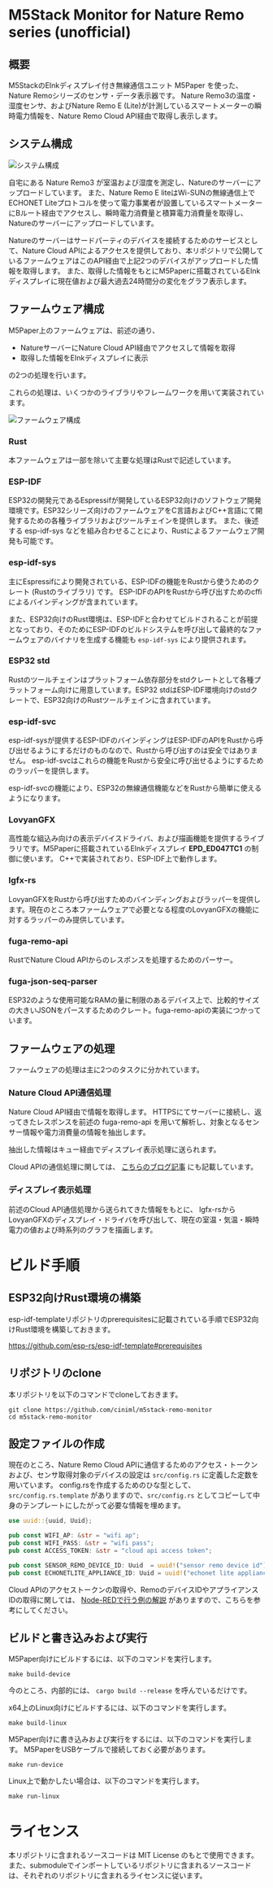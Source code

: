 # M5Stack Monitor for Nature Remo series (unofficial)

## 概要

M5StackのEInkディスプレイ付き無線通信ユニット M5Paper を使った、Nature Remoシリーズのセンサ・データ表示器です。
Nature Remo3の温度・湿度センサ、およびNature Remo E (Lite)が計測しているスマートメーターの瞬時電力情報を、Nature Remo Cloud API経由で取得し表示します。

## システム構成

![システム構成](./doc/system.drawio.svg)

自宅にある Nature Remo3 が室温および湿度を測定し、Natureのサーバーにアップロードしています。
また、Nature Remo E liteはWi-SUNの無線通信上でECHONET Liteプロトコルを使って電力事業者が設置しているスマートメーターにBルート経由でアクセスし、瞬時電力消費量と積算電力消費量を取得し、Natureのサーバーにアップロードしています。

Natureのサーバーはサードパーティのデバイスを接続するためのサービスとして、Nature Cloud APIによるアクセスを提供しており、本リポジトリで公開しているファームウェアはこのAPI経由で上記2つのデバイスがアップロードした情報を取得します。
また、取得した情報をもとにM5Paperに搭載されているEInkディスプレイに現在値および最大過去24時間分の変化をグラフ表示します。

## ファームウェア構成

M5Paper上のファームウェアは、前述の通り、

* NatureサーバーにNature Cloud API経由でアクセスして情報を取得
* 取得した情報をEInkディスプレイに表示

の2つの処理を行います。

これらの処理は、いくつかのライブラリやフレームワークを用いて実装されています。

![ファームウェア構成](./doc/firmware.drawio.svg)

### Rust

本ファームウェアは一部を除いて主要な処理はRustで記述しています。

### ESP-IDF

ESP32の開発元であるEspressifが開発しているESP32向けのソフトウェア開発環境です。ESP32シリーズ向けのファームウェアをC言語およびC++言語にて開発するための各種ライブラリおよびツールチェインを提供します。
また、後述する esp-idf-sys などを組み合わせることにより、Rustによるファームウェア開発も可能です。

### esp-idf-sys

主にEspressifにより開発されている、ESP-IDFの機能をRustから使うためのクレート (Rustのライブラリ) です。
ESP-IDFのAPIをRustから呼び出すためのcffiによるバインディングが含まれています。

また、ESP32向けのRust環境は、ESP-IDFと合わせてビルドされることが前提となっており、そのためにESP-IDFのビルドシステムを呼び出して最終的なファームウェアのバイナリを生成する機能も `esp-idf-sys` により提供されます。

### ESP32 std

Rustのツールチェインはプラットフォーム依存部分をstdクレートとして各種プラットフォーム向けに用意しています。ESP32 stdはESP-IDF環境向けのstdクレートで、ESP32向けのRustツールチェインに含まれています。

### esp-idf-svc

esp-idf-sysが提供するESP-IDFのバインディングはESP-IDFのAPIをRustから呼び出せるようにするだけのものなので、Rustから呼び出すのは安全ではありません。
esp-idf-svcはこれらの機能をRustから安全に呼び出せるようにするためのラッパーを提供します。

esp-idf-svcの機能により、ESP32の無線通信機能などをRustから簡単に使えるようになります。

### LovyanGFX

高性能な組込み向けの表示デバイスドライバ、および描画機能を提供するライブラリです。M5Paperに搭載されているEInkディスプレイ **EPD_ED047TC1** の制御に使います。
C++で実装されており、ESP-IDF上で動作します。

### lgfx-rs

LovyanGFXをRustから呼び出すためのバインディングおよびラッパーを提供します。現在のところ本ファームウェアで必要となる程度のLovyanGFXの機能に対するラッパーのみ提供しています。

### fuga-remo-api

RustでNature Cloud APIからのレスポンスを処理するためのパーサー。

### fuga-json-seq-parser

ESP32のような使用可能なRAMの量に制限のあるデバイス上で、比較的サイズの大きいJSONをパースするためのクレート。fuga-remo-apiの実装につかっています。

## ファームウェアの処理

ファームウェアの処理は主に2つのタスクに分かれています。

### Nature Cloud API通信処理

Nature Cloud API経由で情報を取得します。
HTTPSにてサーバーに接続し、返ってきたレスポンスを前述の fuga-remo-api を用いて解析し、対象となるセンサー情報や電力消費量の情報を抽出します。

抽出した情報はキュー経由でディスプレイ表示処理に送られます。

Cloud APIの通信処理に関しては、 [こちらのブログ記事](https://engineering.nature.global/entry/2022/12/13/121813) にも記載しています。

### ディスプレイ表示処理

前述のCloud API通信処理から送られてきた情報をもとに、 lgfx-rsからLovyanGFXのディスプレイ・ドライバを呼び出して、現在の室温・気温・瞬時電力の値および時系列のグラフを描画します。

# ビルド手順

## ESP32向けRust環境の構築

esp-idf-templateリポジトリのprerequisitesに記載されている手順でESP32向けRust環境を構築しておきます。

https://github.com/esp-rs/esp-idf-template#prerequisites

## リポジトリのclone

本リポジトリを以下のコマンドでcloneしておきます。

```shell
git clone https://github.com/ciniml/m5stack-remo-monitor
cd m5stack-remo-monitor
```

## 設定ファイルの作成

現在のところ、Nature Remo Cloud APIに通信するためのアクセス・トークンおよび、センサ取得対象のデバイスの設定は `src/config.rs` に定義した定数を用いています。
config.rsを作成するためのひな型として、 `src/config.rs.template` がありますので、`src/config.rs` としてコピーして中身のテンプレートにしたがって必要な情報を埋めます。

```Rust
use uuid::{uuid, Uuid};

pub const WIFI_AP: &str = "wifi ap";
pub const WIFI_PASS: &str = "wifi pass";
pub const ACCESS_TOKEN: &str = "cloud api access token";

pub const SENSOR_REMO_DEVICE_ID: Uuid  = uuid!("sensor remo device id");
pub const ECHONETLITE_APPLIANCE_ID: Uuid = uuid!("echonet lite appliance id");
```

Cloud APIのアクセストークンの取得や、RemoのデバイスIDやアプライアンスIDの取得に関しては、 [Node-REDで行う例の解説](https://engineering.nature.global/entry/node-red_cloud-api_1) がありますので、こちらを参考にしてください。

## ビルドと書き込みおよび実行


M5Paper向けにビルドするには、以下のコマンドを実行します。

```shell
make build-device
```

今のところ、内部的には、 `cargo build --release` を呼んでいるだけです。

x64上のLinux向けにビルドするには、以下のコマンドを実行します。

```shell
make build-linux
```

M5Paper向けに書き込みおよび実行をするには、以下のコマンドを実行します。
M5PaperをUSBケーブルで接続しておく必要があります。

```shell
make run-device
```

Linux上で動かしたい場合は、以下のコマンドを実行します。

```shell
make run-linux
```

# ライセンス

本リポジトリに含まれるソースコードは MIT License のもとで使用できます。
また、submoduleでインポートしているリポジトリに含まれるソースコードは、それぞれのリポジトリに含まれるライセンスに従います。